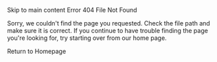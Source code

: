 Skip to main content Error 404 File Not Found

Sorry, we couldn't find the page you requested. Check the file path and make sure it is correct. If you continue to have trouble finding the page you're looking for, try starting over from our home page.

Return to Homepage